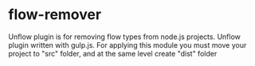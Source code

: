 # flow-remover
Unflow plugin is for removing flow types from node.js projects. Unflow plugin written with gulp.js. 
For applying this module you must move your project to "src" folder, and at the same level create "dist" folder